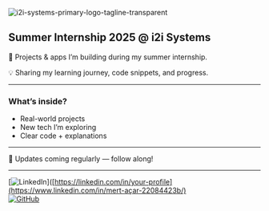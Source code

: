 ![i2i-systems-primary-logo-tagline-transparent](https://github.com/user-attachments/assets/a978c7da-6a72-4818-9374-e7f93e259658)


## Summer Internship 2025 @ i2i Systems

🚀 Projects & apps I’m building during my summer internship.

💡 Sharing my learning journey, code snippets, and progress.

---

### What’s inside?
- Real-world projects  
- New tech I’m exploring  
- Clear code + explanations  

---

🔄 Updates coming regularly — follow along!

---

[![LinkedIn](https://img.shields.io/badge/LinkedIn-Connect-blue?logo=linkedin)]([https://linkedin.com/in/your-profile](https://www.linkedin.com/in/mert-açar-22084423b/)  
[![GitHub](https://img.shields.io/badge/GitHub-Follow-black?logo=github)](https://github.com/mertacar-git)
